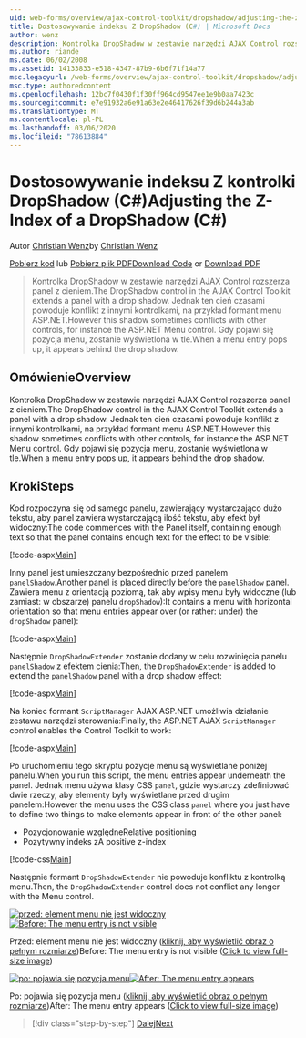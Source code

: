 ```yaml
---
uid: web-forms/overview/ajax-control-toolkit/dropshadow/adjusting-the-z-index-of-a-dropshadow-cs
title: Dostosowywanie indeksu Z DropShadow (C#) | Microsoft Docs
author: wenz
description: Kontrolka DropShadow w zestawie narzędzi AJAX Control rozszerza panel z cieniem. Jednak ten cień czasami powoduje konflikt z innymi kontrolkami, dla insta...
ms.author: riande
ms.date: 06/02/2008
ms.assetid: 14133833-e518-4347-87b9-6b6f71f14a77
msc.legacyurl: /web-forms/overview/ajax-control-toolkit/dropshadow/adjusting-the-z-index-of-a-dropshadow-cs
msc.type: authoredcontent
ms.openlocfilehash: 12bc7f0430f1f30ff964cd9547ee1e9b0aa7423c
ms.sourcegitcommit: e7e91932a6e91a63e2e46417626f39d6b244a3ab
ms.translationtype: MT
ms.contentlocale: pl-PL
ms.lasthandoff: 03/06/2020
ms.locfileid: "78613884"
---
```

# <a name="adjusting-the-z-index-of-a-dropshadow-c"></a><span data-ttu-id="02f35-104">Dostosowywanie indeksu Z kontrolki DropShadow (C#)</span><span class="sxs-lookup"><span data-stu-id="02f35-104">Adjusting the Z-Index of a DropShadow (C#)</span></span>

<span data-ttu-id="02f35-105">Autor [Christian Wenz](https://github.com/wenz)</span><span class="sxs-lookup"><span data-stu-id="02f35-105">by [Christian Wenz](https://github.com/wenz)</span></span>

<span data-ttu-id="02f35-106">[Pobierz kod](https://download.microsoft.com/download/5/1/6/51652a81-500b-4f6b-88d3-617103e7941e/DropShadow1.cs.zip) lub [Pobierz plik PDF](https://download.microsoft.com/download/b/6/a/b6ae89ee-df69-4c87-9bfb-ad1eb2b23373/dropshadow1CS.pdf)</span><span class="sxs-lookup"><span data-stu-id="02f35-106">[Download Code](https://download.microsoft.com/download/5/1/6/51652a81-500b-4f6b-88d3-617103e7941e/DropShadow1.cs.zip) or [Download PDF](https://download.microsoft.com/download/b/6/a/b6ae89ee-df69-4c87-9bfb-ad1eb2b23373/dropshadow1CS.pdf)</span></span>

> <span data-ttu-id="02f35-107">Kontrolka DropShadow w zestawie narzędzi AJAX Control rozszerza panel z cieniem.</span><span class="sxs-lookup"><span data-stu-id="02f35-107">The DropShadow control in the AJAX Control Toolkit extends a panel with a drop shadow.</span></span> <span data-ttu-id="02f35-108">Jednak ten cień czasami powoduje konflikt z innymi kontrolkami, na przykład formant menu ASP.NET.</span><span class="sxs-lookup"><span data-stu-id="02f35-108">However this shadow sometimes conflicts with other controls, for instance the ASP.NET Menu control.</span></span> <span data-ttu-id="02f35-109">Gdy pojawi się pozycja menu, zostanie wyświetlona w tle.</span><span class="sxs-lookup"><span data-stu-id="02f35-109">When a menu entry pops up, it appears behind the drop shadow.</span></span>

## <a name="overview"></a><span data-ttu-id="02f35-110">Omówienie</span><span class="sxs-lookup"><span data-stu-id="02f35-110">Overview</span></span>

<span data-ttu-id="02f35-111">Kontrolka DropShadow w zestawie narzędzi AJAX Control rozszerza panel z cieniem.</span><span class="sxs-lookup"><span data-stu-id="02f35-111">The DropShadow control in the AJAX Control Toolkit extends a panel with a drop shadow.</span></span> <span data-ttu-id="02f35-112">Jednak ten cień czasami powoduje konflikt z innymi kontrolkami, na przykład formant menu ASP.NET.</span><span class="sxs-lookup"><span data-stu-id="02f35-112">However this shadow sometimes conflicts with other controls, for instance the ASP.NET Menu control.</span></span> <span data-ttu-id="02f35-113">Gdy pojawi się pozycja menu, zostanie wyświetlona w tle.</span><span class="sxs-lookup"><span data-stu-id="02f35-113">When a menu entry pops up, it appears behind the drop shadow.</span></span>

## <a name="steps"></a><span data-ttu-id="02f35-114">Kroki</span><span class="sxs-lookup"><span data-stu-id="02f35-114">Steps</span></span>

<span data-ttu-id="02f35-115">Kod rozpoczyna się od samego panelu, zawierający wystarczająco dużo tekstu, aby panel zawiera wystarczającą ilość tekstu, aby efekt był widoczny:</span><span class="sxs-lookup"><span data-stu-id="02f35-115">The code commences with the Panel itself, containing enough text so that the panel contains enough text for the effect to be visible:</span></span>

[!code-aspx[Main](adjusting-the-z-index-of-a-dropshadow-cs/samples/sample1.aspx)]

<span data-ttu-id="02f35-116">Inny panel jest umieszczany bezpośrednio przed panelem `panelShadow`.</span><span class="sxs-lookup"><span data-stu-id="02f35-116">Another panel is placed directly before the `panelShadow` panel.</span></span> <span data-ttu-id="02f35-117">Zawiera menu z orientacją poziomą, tak aby wpisy menu były widoczne (lub zamiast: w obszarze) panelu `dropShadow`):</span><span class="sxs-lookup"><span data-stu-id="02f35-117">It contains a menu with horizontal orientation so that menu entries appear over (or rather: under) the `dropShadow` panel):</span></span>

[!code-aspx[Main](adjusting-the-z-index-of-a-dropshadow-cs/samples/sample2.aspx)]

<span data-ttu-id="02f35-118">Następnie `DropShadowExtender` zostanie dodany w celu rozwinięcia panelu `panelShadow` z efektem cienia:</span><span class="sxs-lookup"><span data-stu-id="02f35-118">Then, the `DropShadowExtender` is added to extend the `panelShadow` panel with a drop shadow effect:</span></span>

[!code-aspx[Main](adjusting-the-z-index-of-a-dropshadow-cs/samples/sample3.aspx)]

<span data-ttu-id="02f35-119">Na koniec formant `ScriptManager` AJAX ASP.NET umożliwia działanie zestawu narzędzi sterowania:</span><span class="sxs-lookup"><span data-stu-id="02f35-119">Finally, the ASP.NET AJAX `ScriptManager` control enables the Control Toolkit to work:</span></span>

[!code-aspx[Main](adjusting-the-z-index-of-a-dropshadow-cs/samples/sample4.aspx)]

<span data-ttu-id="02f35-120">Po uruchomieniu tego skryptu pozycje menu są wyświetlane poniżej panelu.</span><span class="sxs-lookup"><span data-stu-id="02f35-120">When you run this script, the menu entries appear underneath the panel.</span></span> <span data-ttu-id="02f35-121">Jednak menu używa klasy CSS `panel`, gdzie wystarczy zdefiniować dwie rzeczy, aby elementy były wyświetlane przed drugim panelem:</span><span class="sxs-lookup"><span data-stu-id="02f35-121">However the menu uses the CSS class `panel` where you just have to define two things to make elements appear in front of the other panel:</span></span>

- <span data-ttu-id="02f35-122">Pozycjonowanie względne</span><span class="sxs-lookup"><span data-stu-id="02f35-122">Relative positioning</span></span>
- <span data-ttu-id="02f35-123">Pozytywny indeks z</span><span class="sxs-lookup"><span data-stu-id="02f35-123">A positive z-index</span></span>

[!code-css[Main](adjusting-the-z-index-of-a-dropshadow-cs/samples/sample5.css)]

<span data-ttu-id="02f35-124">Następnie formant `DropShadowExtender` nie powoduje konfliktu z kontrolką menu.</span><span class="sxs-lookup"><span data-stu-id="02f35-124">Then, the `DropShadowExtender` control does not conflict any longer with the Menu control.</span></span>

<span data-ttu-id="02f35-125">[![przed: element menu nie jest widoczny](adjusting-the-z-index-of-a-dropshadow-cs/_static/image2.png)](adjusting-the-z-index-of-a-dropshadow-cs/_static/image1.png)</span><span class="sxs-lookup"><span data-stu-id="02f35-125">[![Before: The menu entry is not visible](adjusting-the-z-index-of-a-dropshadow-cs/_static/image2.png)](adjusting-the-z-index-of-a-dropshadow-cs/_static/image1.png)</span></span>

<span data-ttu-id="02f35-126">Przed: element menu nie jest widoczny ([kliknij, aby wyświetlić obraz o pełnym rozmiarze](adjusting-the-z-index-of-a-dropshadow-cs/_static/image3.png))</span><span class="sxs-lookup"><span data-stu-id="02f35-126">Before: The menu entry is not visible ([Click to view full-size image](adjusting-the-z-index-of-a-dropshadow-cs/_static/image3.png))</span></span>

<span data-ttu-id="02f35-127">[![po: pojawia się pozycja menu](adjusting-the-z-index-of-a-dropshadow-cs/_static/image5.png)](adjusting-the-z-index-of-a-dropshadow-cs/_static/image4.png)</span><span class="sxs-lookup"><span data-stu-id="02f35-127">[![After: The menu entry appears](adjusting-the-z-index-of-a-dropshadow-cs/_static/image5.png)](adjusting-the-z-index-of-a-dropshadow-cs/_static/image4.png)</span></span>

<span data-ttu-id="02f35-128">Po: pojawia się pozycja menu ([kliknij, aby wyświetlić obraz o pełnym rozmiarze](adjusting-the-z-index-of-a-dropshadow-cs/_static/image6.png))</span><span class="sxs-lookup"><span data-stu-id="02f35-128">After: The menu entry appears ([Click to view full-size image](adjusting-the-z-index-of-a-dropshadow-cs/_static/image6.png))</span></span>

> [!div class="step-by-step"]
> [<span data-ttu-id="02f35-129">Dalej</span><span class="sxs-lookup"><span data-stu-id="02f35-129">Next</span></span>](manipulating-dropshadow-properties-from-client-code-cs.md)
